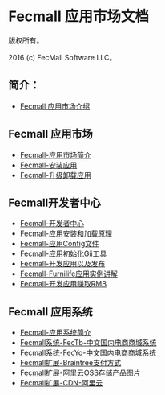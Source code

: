 Fecmall 应用市场文档
===============================

版权所有。

2016 (c) FecMall Software LLC。

简介：
---------
*  [Fecmall 应用市场介绍](fecmall_addons_about.md)


Fecmall 应用市场
--------------------

*  [Fecmall-应用市场简介](fecmall-addons.md)
*  [Fecmall-安装应用](fecmall-addons-install.md)
*  [Fecmall-升级卸载应用](fecmall-addons-upgrade-uninstall.md)


Fecmall开发者中心
----------------

*  [Fecmall-开发者中心](fecmall-addons-developer-center.md)
*  [Fecmall-应用安装和加载原理](fecmall-addons-developer.md)
*  [Fecmall-应用Config文件](fecmall-addons-developer-config-example.md)
*  [Fecmall-应用初始化Gii工具](fecmall-addons-developer-init-tools.md)
*  [Fecmall-开发应用以及发布](fecmall-addons-developer-add.md)
*  [Fecmall-Furnilife应用实例讲解](fecmall-addons-developer-furnilife-example.md)
*  [Fecmall-开发应用赚取RMB](fecmall-addons-developer-earn-rmb.md)



Fecmall 应用系统
--------------------

*  [Fecmall-应用系统简介](fecmall-addons-system-about.md)
*  [Fecmall系统-FecTb-中文国内电商商城系统](fecmall-addons-system-cn-h5.md)
*  [Fecmall系统-FecYo-中文国内电商商城系统](fecmall-addons-system-fecyo-cn-h5.md)
*  [Fecmall扩展-Braintree支付方式](fecmall-addons-system-braintree-payment.md)
*  [Fecmall扩展-阿里云OSS存储产品图片](fecmall-addons-alioss-product-image.md)
*  [Fecmall扩展-CDN-阿里云](fecmall-addons-cdn-alicdn.md)








